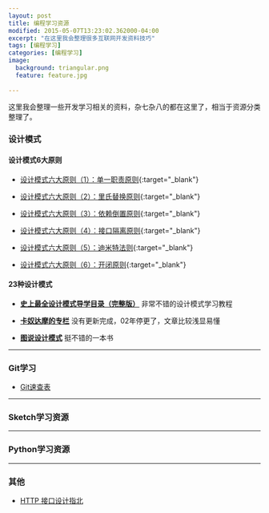 ```yaml
---
layout: post
title: 编程学习资源
modified: 2015-05-07T13:23:02.362000-04:00
excerpt: "在这里我会整理很多互联网开发资料技巧"
tags: [编程学习]
categories: [编程学习]
image:
  background: triangular.png
  feature: feature.jpg
  
---
```



这里我会整理一些开发学习相关的资料，杂七杂八的都在这里了，相当于资源分类整理了。

### 设计模式  

#### 设计模式6大原则
* [设计模式六大原则（1）：单一职责原则](http://www.importnew.com/15497.html){:target="_blank"}

* [设计模式六大原则（2）：里氏替换原则](http://www.importnew.com/15500.html){:target="_blank"}

* [设计模式六大原则（3）：依赖倒置原则](http://www.importnew.com/15502.html){:target="_blank"}

* [设计模式六大原则（4）：接口隔离原则](http://www.importnew.com/15510.html){:target="_blank"}

* [设计模式六大原则（5）：迪米特法则](http://www.importnew.com/15518.html){:target="_blank"}

* [设计模式六大原则（6）：开闭原则](http://www.importnew.com/15520.html){:target="_blank"}    


#### 23种设计模式


* [**史上最全设计模式导学目录（完整版）**](http://blog.csdn.net/lovelion/article/details/17517213) 非常不错的设计模式学习教程

* [**卡奴达摩的专栏**](http://blog.csdn.net/zhengzhb/article/category/926691/) 没有更新完成，02年停更了，文章比较浅显易懂

* [**图说设计模式**](图说设计模式 "http://design-patterns.readthedocs.org/zh_CN/latest/index.html") 挺不错的一本书 


---


### Git学习
* [Git速查表]({{site.url}}/Git速查表)

---

### Sketch学习资源


---

### Python学习资源

---

### 其他  
* [HTTP 接口设计指北
](https://github.com/bolasblack/http-api-guide)





